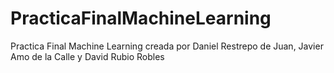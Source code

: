 # PracticaFinalMachineLearning
Practica Final Machine Learning creada por Daniel Restrepo de Juan, Javier Amo de la Calle y David Rubio Robles
